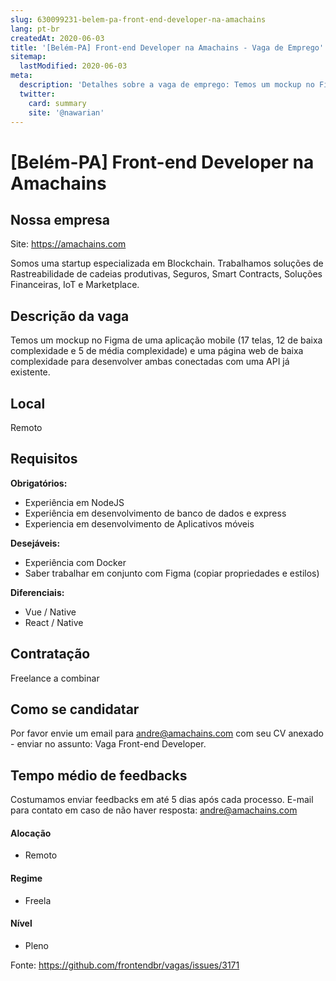 ```yaml
---
slug: 630099231-belem-pa-front-end-developer-na-amachains
lang: pt-br
createdAt: 2020-06-03
title: '[Belém-PA] Front-end Developer na Amachains - Vaga de Emprego'
sitemap:
  lastModified: 2020-06-03
meta:
  description: 'Detalhes sobre a vaga de emprego: Temos um mockup no Figma de uma aplicação mobile (17 telas, 12 de baixa complexidade e 5 de média complexidade) e uma página web de baixa complexidade para desenvolver ambas conectadas com uma API já existente.'
  twitter:
    card: summary
    site: '@nawarian'
---
```


# [Belém-PA] Front-end Developer na Amachains

## Nossa empresa
Site: https://amachains.com

Somos uma startup especializada em Blockchain. Trabalhamos soluções de Rastreabilidade de cadeias produtivas, Seguros, Smart Contracts, Soluções Financeiras, IoT e Marketplace.

## Descrição da vaga

Temos um mockup no Figma de uma aplicação mobile (17 telas, 12 de baixa complexidade e 5 de média complexidade) e uma página web de baixa complexidade para desenvolver ambas conectadas com uma API já existente.

## Local

Remoto

## Requisitos

**Obrigatórios:**
- Experiência em NodeJS
- Experiência em desenvolvimento de banco de dados e express
- Experiencia em desenvolvimento de Aplicativos móveis

**Desejáveis:**
- Experiência com Docker
- Saber trabalhar em conjunto com Figma (copiar propriedades e estilos)

**Diferenciais:**
- Vue / Native
- React / Native

## Contratação

Freelance a combinar

## Como se candidatar

Por favor envie um email para andre@amachains.com com seu CV anexado - enviar no assunto: Vaga Front-end Developer.

## Tempo médio de feedbacks

Costumamos enviar feedbacks em até 5 dias após cada processo.
E-mail para contato em caso de não haver resposta: andre@amachains.com

#### Alocação
- Remoto

#### Regime
- Freela

#### Nível
- Pleno




Fonte: https://github.com/frontendbr/vagas/issues/3171